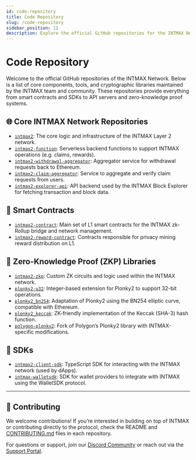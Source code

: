 ```yaml
---
id: code-repository
title: Code Repository
slug: /code-repository
sidebar_position: 11
description: Explore the official GitHub repositories for the INTMAX Network and related projects.
---
```


# Code Repository

Welcome to the official GitHub repositories of the INTMAX Network. Below is a list of core components, tools, and cryptographic libraries maintained by the INTMAX team and community. These repositories provide everything from smart contracts and SDKs to API servers and zero-knowledge proof systems.

## 🌐 Core INTMAX Network Repositories

- [`intmax2`](https://github.com/InternetMaximalism/intmax2): The core logic and infrastructure of the INTMAX Layer 2 network.
- [`intmax2-function`](https://github.com/InternetMaximalism/intmax2-function): Serverless backend functions to support INTMAX operations (e.g. claims, rewards).
- [`intmax2-withdrawal-aggregator`](https://github.com/InternetMaximalism/intmax2-withdrawal-aggregator): Aggregator service for withdrawal requests back to Ethereum.
- [`intmax2-claim-aggregator`](https://github.com/InternetMaximalism/intmax2-claim-aggregator): Service to aggregate and verify claim requests from users.
- [`intmax2-explorer-api`](https://github.com/InternetMaximalism/intmax2-explorer-api): API backend used by the INTMAX Block Explorer for fetching transaction and block data.

## 📜 Smart Contracts

- [`intmax2-contract`](https://github.com/InternetMaximalism/intmax2-contract): Main set of L1 smart contracts for the INTMAX zk-Rollup bridge and network management.
- [`intmax2-reward-contract`](https://github.com/InternetMaximalism/intmax2-reward-contract): Contracts responsible for privacy mining reward distribution on L1.

## 🔐 Zero-Knowledge Proof (ZKP) Libraries

- [`intmax2-zkp`](https://github.com/InternetMaximalism/intmax2-zkp): Custom ZK circuits and logic used within the INTMAX network.
- [`plonky2-u32`](https://github.com/InternetMaximalism/plonky2-u32): Integer-based extension for Plonky2 to support 32-bit operations.
- [`plonky2_bn254`](https://github.com/InternetMaximalism/plonky2_bn254): Adaptation of Plonky2 using the BN254 elliptic curve, compatible with Ethereum.
- [`plonky2_keccak`](https://github.com/InternetMaximalism/plonky2_keccak): ZK-friendly implementation of the Keccak (SHA-3) hash function.
- [`polygon-plonky2`](https://github.com/InternetMaximalism/polygon-plonky2): Fork of Polygon’s Plonky2 library with INTMAX-specific modifications.

## 🧰 SDKs

- [`intmax2-client-sdk`](https://github.com/InternetMaximalism/intmax2-client-sdk): TypeScript SDK for interacting with the INTMAX network (used by dApps).
- [`intmax-walletsdk`](https://github.com/InternetMaximalism/intmax-walletsdk): SDK for wallet providers to integrate with INTMAX using the WalletSDK protocol.

---

## 📌 Contributing

We welcome contributions! If you’re interested in building on top of INTMAX or contributing directly to the protocol, check the README and [CONTRIBUTING.md](https://github.com/InternetMaximalism/intmax2/CONTRIBUTING.md) files in each repository.

For questions or support, join our [Discord Community](https://discord.gg/TGMctchPR6) or reach out via the [Support Portal](https://intmaxhelp.zendesk.com/hc/en-gb/requests/new).

